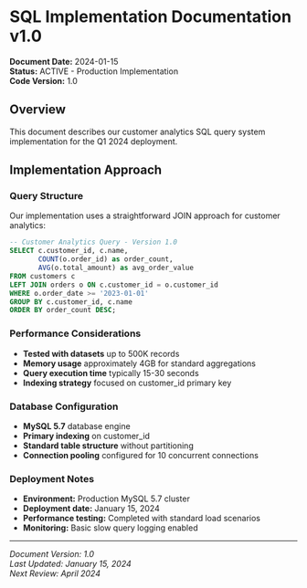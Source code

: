 # SQL Implementation Documentation v1.0

**Document Date:** 2024-01-15  
**Status:** ACTIVE - Production Implementation  
**Code Version:** 1.0  

## Overview
This document describes our customer analytics SQL query system implementation for the Q1 2024 deployment.

## Implementation Approach

### Query Structure
Our implementation uses a straightforward JOIN approach for customer analytics:

```sql
-- Customer Analytics Query - Version 1.0
SELECT c.customer_id, c.name, 
       COUNT(o.order_id) as order_count,
       AVG(o.total_amount) as avg_order_value
FROM customers c
LEFT JOIN orders o ON c.customer_id = o.customer_id
WHERE o.order_date >= '2023-01-01'
GROUP BY c.customer_id, c.name
ORDER BY order_count DESC;
```

### Performance Considerations
- **Tested with datasets** up to 500K records
- **Memory usage** approximately 4GB for standard aggregations
- **Query execution time** typically 15-30 seconds
- **Indexing strategy** focused on customer_id primary key

### Database Configuration
- **MySQL 5.7** database engine
- **Primary indexing** on customer_id 
- **Standard table structure** without partitioning
- **Connection pooling** configured for 10 concurrent connections

### Deployment Notes
- **Environment:** Production MySQL 5.7 cluster
- **Deployment date:** January 15, 2024
- **Performance testing:** Completed with standard load scenarios
- **Monitoring:** Basic slow query logging enabled

---
*Document Version: 1.0*  
*Last Updated: January 15, 2024*  
*Next Review: April 2024*